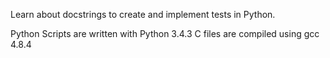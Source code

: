 Learn about docstrings to create and implement tests in Python.

Python Scripts are written with Python 3.4.3
C files are compiled using gcc 4.8.4
